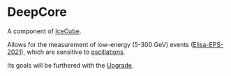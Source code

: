 # DeepCore

A component of [IceCube](icecube.md).

Allows for the measurement of low-energy (5-300 GeV) events ([Elisa-EPS-2021](https://pos.sissa.it/398/245/pdf)), which are sensitive to [oscillations](oscillation.md).

Its goals will be furthered with the [Upgrade](upgrade.md).
